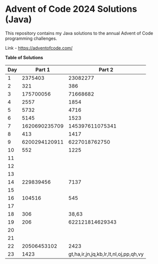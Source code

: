 # Advent of Code 2024 Solutions (Java)

This repository contains my Java solutions to the annual Advent of Code programming challenges.

Link - https://adventofcode.com/

**Table of Solutions**

| Day | Part 1         | Part 2                                 |
|-----|----------------|----------------------------------------|
| 1   | 2375403        | 23082277                               |
| 2   | 321            | 386                                    |
| 3   | 175700056      | 71668682                               |
| 4   | 2557           | 1854                                   |
| 5   | 5732           | 4716                                   |
| 6   | 5145           | 1523                                   |
| 7   | 1620690235709  | 145397611075341                        |
| 8   | 413            | 1417                                   |
| 9   | 6200294120911  | 6227018762750                          |
| 10  | 552            | 1225                                   |
| 11  |                |                                        |
| 12  |                |                                        |
| 13  |                |                                        |
| 14  | 229839456      | 7137                                   |
| 15  |                |                                        |
| 16  | 104516         | 545                                    |
| 17  |                |                                        |
| 18  | 306            | 38,63                                  |
| 19  | 206            | 622121814629343                        |
| 20  |                |                                        |
| 21  |                |                                        |
| 22  | 20506453102    | 2423                                   |
| 23  | 1423           | gt,ha,ir,jn,jq,kb,lr,lt,nl,oj,pp,qh,vy |
